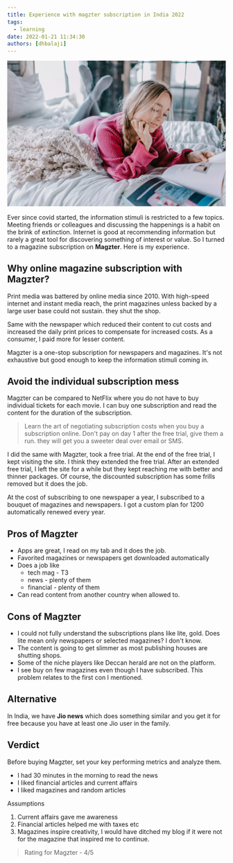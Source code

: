 ```yaml
---
title: Experience with magzter subscription in India 2022
tags:
  - learning
date: 2022-01-21 11:34:30
authors: [dhbalaji]
---
```


![reading magazines](./assets/reading-mag.webp)

Ever since covid started, the information stimuli is restricted to a few topics. Meeting friends or colleagues and discussing the happenings is a habit on the brink of extinction. Internet is good at recommending information but rarely a great tool for discovering something of interest or value. So I turned to a magazine subscription on **Magzter**. Here is my experience.

 
 
## Why online magazine subscription with Magzter?

Print media was battered by online media since 2010. With high-speed internet and instant media reach, the print magazines unless backed by a large user base could not sustain. they shut the shop.

Same with the newspaper which reduced their content to cut costs and increased the daily print prices to compensate for increased costs. As a consumer, I paid more for lesser content.

Magzter is a one-stop subscription for newspapers and magazines. It's not exhaustive but good enough to keep the information stimuli coming in.

## Avoid the individual subscription mess

Magzter can be compared to NetFlix where you do not have to buy individual tickets for each movie. I can buy one subscription and read the content for the duration of the subscription.

> Learn the art of negotiating subscription costs when you buy a subscription online. Don't pay on day 1 after the free trial, give them a run. they will get you a sweeter deal over email or SMS.

I did the same with Magzter, took a free trial. At the end of the free trial, I kept visiting the site. I think they extended the free trial. After an extended free trial, I left the site for a while but they kept reaching me with better and thinner packages. Of course, the discounted subscription has some frills removed but it does the job.

At the cost of subscribing to one newspaper a year, I subscribed to a bouquet of magazines and newspapers. I got a custom plan for 1200 automatically renewed every year.

## Pros of Magzter

- Apps are great, I read on my tab and it does the job.
- Favorited magazines or newspapers get downloaded automatically
- Does a job like
  - tech mag - T3
  - news - plenty of them
  - financial - plenty of them
- Can read content from another country when allowed to.

## Cons of Magzter
- I could not fully understand the subscriptions plans like lite, gold. Does lite mean only newspapers or selected magazines? I don't know.
- The content is going to get slimmer as most publishing houses are shutting shops.
- Some of the niche players like Deccan herald are not on the platform.
- I see buy on few magazines even though I have subscribed. This problem relates to the first con I mentioned.

## Alternative

In India, we have **Jio news** which does something similar and you get it for free because you have at least one Jio user in the family.

## Verdict

Before buying Magzter, set your key performing metrics and analyze them.

- I had 30 minutes in the morning to read the news
- I liked financial articles and current affairs
- I liked magazines and random articles

Assumptions

1. Current affairs gave me awareness
2. Financial articles helped me with taxes etc
3. Magazines inspire creativity, I would have ditched my blog if it were not for the magazine that inspired me to continue.

> Rating for Magzter - 4/5